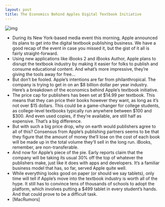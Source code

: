 ```yaml
---
layout: post
title: The Economics Behind Apples Digital Textbook Initiative
---
```

![img](http://media.idownloadblog.com/wp-content/uploads/2012/01/intro-to-textbooks.jpg)
* During its New York-based media event this morning, Apple announced its plans to get into the digital textbook publishing business. We have a good recap of the event in case you missed it, but the gist of it all is fairly straight-forward.
* Using new applications like iBooks 2 and iBooks Author, Apple plans to disrupt the textbook industry by making it easier for folks to publish and consume educational content. And what’s more impressive, they’re giving the tools away for free…
* But don’t be fooled. Apple’s intentions are far from philanthropical. The company is trying to get in on an $8 billion dollar per year industry. Here’s a breakdown of the economics behind Apple’s textbook initiative.
* The price cap for publishers has been set at $14.99 per textbook. This means that they can price their books however they want, as long as it’s not over $15 dollars. This could be a game-changer for college students, as college-level textbooks typically run anywhere between $100 and $300. And even used copies, if they’re available, are still half as expensive. That’s a big difference.
* But with such a big price drop, why on earth would publishers agree to all of this? Consensus from Apple’s publishing partners seems to be that they figure that the amount of money the’ll lose on the cost of each book will be made up in the total volume they’ll sell in the long run. iBooks, remember, are non-transferable.
* And now for Apple’s piece of the pie. Early reports claim that the company will be taking its usual 30% off the top of whatever the publishers make, just like it does with apps and developers. It’s a familiar business model that has, so far, served Apple quite well.
* While everything looks good on paper (or should we say tablets), only time will tell if Apple’s move into the textbook industry is worth all of the hype. It still has to convince tens of thousands of schools to adopt the platform, which involves putting a $499 tablet in every student’s hands. And that could prove to be a difficult task.
* [MacRumors]


